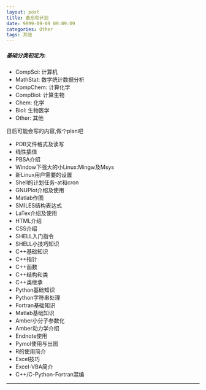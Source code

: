 ```yaml
---
layout: post
title: 备忘和计划
date: 9999-09-09 09:09:09
categories: Other 
tags: 其他
---
```


##### 基础分类初定为:
- CompSci: 计算机
- MathStat: 数学统计数据分析
- CompChem: 计算化学
- CompBiol: 计算生物
- Chem: 化学
- Biol: 生物医学
- Other: 其他

日后可能会写的内容,做个plan吧

- PDB文件格式及读写
- 线性插值
- PBSA介绍
- Window下强大的小Linux:Mingw及Msys
- 新Linux用户需要的设置
- Shell的计划任务-at和cron
- GNUPlot介绍及使用
- Matlab作图
- SMILES结构表达式
- LaTex介绍及使用
- HTML介绍
- CSS介绍
- SHELL入门指令
- SHELL小技巧知识
- C++基础知识
- C++指针
- C++函数
- C++结构和类
- C++类继承
- Python基础知识
- Python字符串处理
- Fortran基础知识
- Matlab基础知识
- Amber小分子参数化
- Amber动力学介绍
- Endnote使用
- Pymol使用与出图
- R的使用简介
- Excel技巧
- Excel-VBA简介
- C++/C-Python-Fortran混编

---

